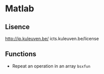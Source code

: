 Matlab
=================

Lisence
-------------------
http://ip.kuleuven.be/
icts.kuleuven.be/license

Functions
----------------------

* Repeat an operation in an array ```bsxfun``` 

